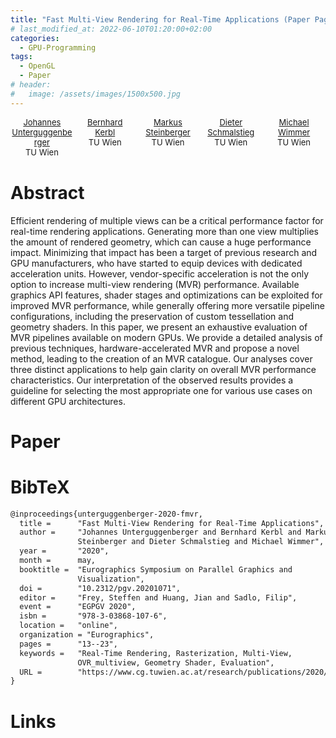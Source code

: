 ```yaml
---
title: "Fast Multi-View Rendering for Real-Time Applications (Paper Page)"
# last_modified_at: 2022-06-10T01:20:00+02:00
categories:
  - GPU-Programming
tags:
  - OpenGL
  - Paper
# header:
#   image: /assets/images/1500x500.jpg
---
```


<div style="display:block;">
  <div style="float:left; width:20%; text-align:center; font-size:small;">
    <a href="https://johannesugb.github.io/">Johannes<br/>Unterguggenberger</a><br/>
    TU Wien
  </div>
  <div style="float:left; width:20%; text-align:center; font-size:small;">
    <a href="https://www.cg.tuwien.ac.at/staff/BernhardKerbl">Bernhard<br/>Kerbl</a><br/>
    TU Wien
  </div>
  <div style="float:left; width:20%; text-align:center; font-size:small;">
    <a href="https://www.markussteinberger.net/">Markus<br/>Steinberger</a><br/>
    TU Wien
  </div>
  <div style="float:left; width:20%; text-align:center; font-size:small;">
    <a href="https://www.tugraz.at/institute/icg/research/team-schmalstieg/">Dieter<br/>Schmalstieg</a><br/>
    TU Wien
  </div>
  <div style="float:left; width:20%; text-align:center; font-size:small;">
    <a href="https://www.cg.tuwien.ac.at/staff/MichaelWimmer">Michael<br/>Wimmer</a><br/>
    TU Wien
  </div>
</div>
<p>&nbsp;</p>

# Abstract

Efficient rendering of multiple views can be a critical performance factor for real-time rendering applications. Generating more than one view multiplies the amount of rendered geometry, which can cause a huge performance impact. Minimizing that impact has been a target of previous research and GPU manufacturers, who have started to equip devices with dedicated acceleration units. However, vendor-specific acceleration is not the only option to increase multi-view rendering (MVR) performance. Available graphics API features, shader stages and optimizations can be exploited for improved MVR performance, while generally offering more versatile pipeline configurations, including the preservation of custom tessellation and geometry shaders. In this paper, we present an exhaustive evaluation of MVR pipelines available on modern GPUs. We provide a detailed analysis of previous techniques, hardware-accelerated MVR and propose a novel method, leading to the creation of an MVR catalogue. Our analyses cover three distinct applications to help gain clarity on overall MVR performance characteristics. Our interpretation of the observed results provides a guideline for selecting the most appropriate one for various use cases on different GPU architectures.

# Paper

# BibTeX

```tex
@inproceedings{unterguggenberger-2020-fmvr,
  title =      "Fast Multi-View Rendering for Real-Time Applications",
  author =     "Johannes Unterguggenberger and Bernhard Kerbl and Markus
               Steinberger and Dieter Schmalstieg and Michael Wimmer",
  year =       "2020",
  month =      may,
  booktitle =  "Eurographics Symposium on Parallel Graphics and
               Visualization",
  doi =        "10.2312/pgv.20201071",
  editor =     "Frey, Steffen and Huang, Jian and Sadlo, Filip",
  event =      "EGPGV 2020",
  isbn =       "978-3-03868-107-6",
  location =   "online",
  organization = "Eurographics",
  pages =      "13--23",
  keywords =   "Real-Time Rendering, Rasterization, Multi-View,
               OVR_multiview, Geometry Shader, Evaluation",
  URL =        "https://www.cg.tuwien.ac.at/research/publications/2020/unterguggenberger-2020-fmvr/",
}
```

# Links


